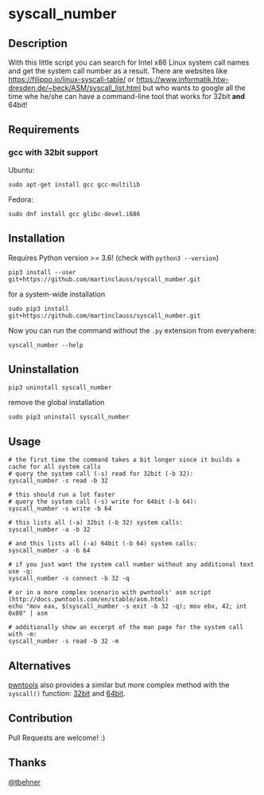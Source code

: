 # syscall_number

## Description

With this little script you can search for Intel x86 Linux system call names and get the system call number as a result. There are websites like https://filippo.io/linux-syscall-table/ or https://www.informatik.htw-dresden.de/~beck/ASM/syscall_list.html but who wants to google all the time whe he/she can have a command-line tool that works for 32bit **and** 64bit!

## Requirements

### gcc with 32bit support

Ubuntu:
```
sudo apt-get install gcc gcc-multilib
```

Fedora:
```
sudo dnf install gcc glibc-devel.i686
```

## Installation

Requires Python version >= 3.6! (check with `python3 --version`)

```
pip3 install --user git+https://github.com/martinclauss/syscall_number.git
```

for a system-wide installation
```
sudo pip3 install git+https://github.com/martinclauss/syscall_number.git
```

Now you can run the command without the `.py` extension from everywhere:
```
syscall_number --help
```

## Uninstallation

```
pip3 uninstall syscall_number
```

remove the global installation

```
sudo pip3 uninstall syscall_number
```

## Usage

```
# the first time the command takes a bit longer since it builds a cache for all system calls
# query the system call (-s) read for 32bit (-b 32):
syscall_number -s read -b 32

# this should run a lot faster
# query the system call (-s) write for 64bit (-b 64):
syscall_number -s write -b 64

# this lists all (-a) 32bit (-b 32) system calls:
syscall_number -a -b 32

# and this lists all (-a) 64bit (-b 64) system calls:
syscall_number -a -b 64

# if you just want the system call number without any additional text use -q:
syscall_number -s connect -b 32 -q

# or in a more complex scenario with pwntools' asm script (http://docs.pwntools.com/en/stable/asm.html)
echo "mov eax, $(syscall_number -s exit -b 32 -q); mov ebx, 42; int 0x80" | asm

# additionally show an excerpt of the man page for the system call with -m:
syscall_number -s read -b 32 -m
```

## Alternatives

[pwntools](http://docs.pwntools.com/en/stable/) also provides a similar but more complex method with the `syscall()` function: [32bit](http://docs.pwntools.com/en/stable/shellcraft/i386.html#pwnlib.shellcraft.i386.linux.syscall) and [64bit](http://docs.pwntools.com/en/stable/shellcraft/amd64.html#pwnlib.shellcraft.amd64.linux.syscall).

## Contribution

Pull Requests are welcome! :)

## Thanks

[@tbehner](https://github.com/tbehner)
